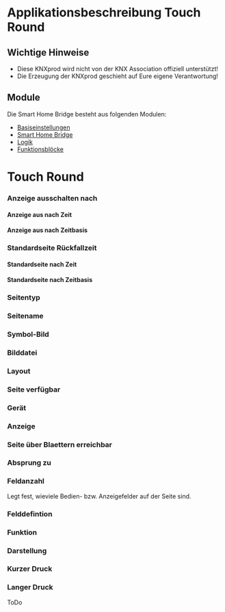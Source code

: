 <!-- SPDX-License-Identifier: AGPL-3.0-only -->
<!-- Copyright (C) 2025 Andreas   Michael Geramb -->

# Applikationsbeschreibung Touch Round

## Wichtige Hinweise

* Diese KNXprod wird nicht von der KNX Association offiziell unterstützt!
* Die Erzeugung der KNXprod geschieht auf Eure eigene Verantwortung!

## Module

Die Smart Home Bridge besteht aus folgenden Modulen:

- [Basiseinstellungen](https://github.com/OpenKNX/OGM-Common/blob/v1/doc/Applikationsbeschreibung-Common.md)
- [Smart Home Bridge](https://github.com/OpenKNX/OFM-SmartHomeBridge/tree/v1/doc/Applikationsbeschreibung-SmartHomeBridge.md)
- [Logik](https://github.com/OpenKNX/OFM-LogicModule/blob/v1/doc/Applikationsbeschreibung-Logik.md)
- [Funktionsblöcke](https://github.com/OpenKNX/OFM-FunctionBlocks/blob/v1/doc/Applikationsbeschreibung-FunctionBlocks.md)

<!-- DOC -->
# Touch Round

<!-- DOC -->
### Anzeige ausschalten nach

<!-- DOC -->
#### Anzeige aus nach Zeit

<!-- DOC -->
#### Anzeige aus nach Zeitbasis

<!-- DOC -->
### Standardseite Rückfallzeit 

<!-- DOC -->
#### Standardseite nach Zeit 

<!-- DOC -->
#### Standardseite nach Zeitbasis 

<!-- DOC -->
### Seitentyp

<!-- DOC -->
### Seitename

<!-- DOC -->
### Symbol-Bild

<!-- DOC -->
### Bilddatei

<!-- DOC -->
### Layout

<!-- DOC -->
### Seite verfügbar

<!-- DOC -->
### Gerät

<!-- DOC -->
### Anzeige

<!-- DOC -->
### Seite über Blaettern erreichbar

<!-- DOC -->
### Absprung zu

<!-- DOC -->
### Feldanzahl

Legt fest, wieviele Bedien- bzw. Anzeigefelder auf der Seite sind.

<!-- DOC -->
### Felddefintion

<!-- DOC -->
### Funktion

<!-- DOC -->
### Darstellung

<!-- DOC -->
### Kurzer Druck

<!-- DOC -->
### Langer Druck


ToDo